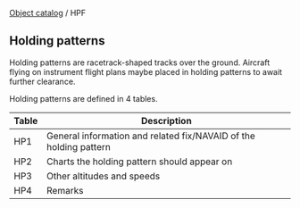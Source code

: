 [Object catalog](https://github.com/tlarsen7572/us_airspace_data#object-catalog) / HPF

## Holding patterns

Holding patterns are racetrack-shaped tracks over the ground. Aircraft flying on instrument flight plans maybe placed in holding patterns to await further clearance.

Holding patterns are defined in 4 tables.

|Table    |Description|
|---------|-----------|
|HP1      |General information and related fix/NAVAID of the holding pattern|
|HP2      |Charts the holding pattern should appear on|
|HP3      |Other altitudes and speeds|
|HP4      |Remarks|
